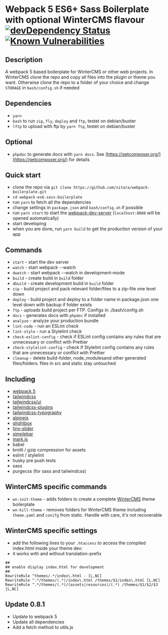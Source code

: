 # Webpack 5 ES6+ Sass Boilerplate with optional WinterCMS flavour [![devDependency Status](https://david-dm.org/xitara/webpack-boilerplate/dev-status.svg)](https://david-dm.org/xitara/webpack-boilerplate/?type=dev) [![Known Vulnerabilities](https://snyk.io/test/github/xitara/webpack-boilerplate/badge.svg)](https://snyk.io//test/github/xitara/webpack-boilerplate)

## Description

A webpack 5 based boilerplate for WinterCMS or other web projects.
In WinterCMS clone the repo and copy all files into the plugin or theme you want.
Otherwise clone the repo to a folder of your choice and change
`STORAGE` in `bash/config.sh` if needed

## Dependencies

- `yarn`
- `bash` to run `zip`, `fly`, `deploy` and `ftp`, testet on debian/buster
- `lftp` to upload with ftp by `yarn ftp`, testet on debian/buster

## Optional
- `phpdoc` to generate docs with `yarn docs`. See [https://getcomposer.org/](https://getcomposer.org/) for details

## Quick start

- clone the repo via `git clone https://github.com/xitara/webpack-boilerplate.git`
- `cd webpack-es6-sass-boilerplate`
- run `yarn` to fetch all the dependencies
- change settings in `package.json` and `bash/config.sh` if possible
- run `yarn start` to start the [webpack-dev-server](https://github.com/webpack/webpack-dev-server) (`localhost:8080` will be opened automatically)
- start developing
- when you are done, run `yarn build` to get the production version of your app

## Commands

- `start` - start the dev server
- `watch` - start webpack --watch
- `dwatch` - start webpack --watch in development-mode
- `build` - create build in `build` folder
- `dbuild` - create development build in `build` folder
- `zip` - build project and pack relevant folder/files to a zip-file one level down
- `deploy` - build project and deploy to a folder name in package.json one level down with backup if folder exists
- `ftp` - uploads build project per FTP. Configs in ./bash/config.sh
- `docs` - generates docs with `phpdoc` if installed
- `analyze` - analyze your production bundle
- `lint-code` - run an ESLint check
- `lint-style` - run a Stylelint check
- `check-eslint-config` - check if ESLint config contains any rules that are unnecessary or conflict with Prettier
- `check-stylelint-config` - check if Stylelint config contains any rules that are unnecessary or conflict with Prettier
- `cleanup` - delete build-folder, node_modulesand other generated files/folders. files in src and static stay untouched

## Including

- [webpack 5](https://github.com/webpack/webpack)
- [tailwindcss](https://tailwindcss.com)
- [tailwindcss/ui](https://tailwindui.com/)
- [tailwindcss-plugins](https://github.com/lorisleiva/tailwindcss-plugins)
- [tailwindcss-typography](https://github.com/tailwindlabs/tailwindcss-typography)
- [alpinejs](https://github.com/alpinejs/alpine)
- [glightbox](https://github.com/biati-digital/glightbox)
- [tiny-slider](https://github.com/ganlanyuan/tiny-slider)
- [simplebar](https://github.com/Grsmto/simplebar)
- [mark.js](https://markjs.io/)
- babel
- brotli / gzip compression for assets
- eslint / stylelint
- husky pre push tests
- sass
- purgecss (for sass and tailwindcss)

## WinterCMS specific commands

- `wn-init-theme` - adds folders to create a complete [WinterCMS](https://wintercms.com) theme boilerplate
- `wn-kill-theme` - removes folders for WinterCMS theme including `theme.yaml` and `conifg` from static. Handle with care, it's not recoverable

## WinterCMS specific settings

- add the following lines to your `.htaccess` to access the compiled index.html inside your theme dev:
- it works with and without translation-prefix
```
##
## enable display index.html for development
##
RewriteRule ^themes/.*/index\.html - [L,NC]
RewriteRule ^.*/themes/(.*)/index\.html /themes/$1/index\.html [L,NC]
RewriteRule ^.*/themes/(.*)/(assets|resources)/(.*) /themes/$1/$2/$3 [L,NC]
```

## Update 0.8.1

- Update to webpack 5
- Update all dependencies
- Add a fetch method to utils.js
